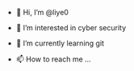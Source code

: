- 👋 Hi, I’m @liye0
- 👀 I’m interested in cyber security
- 🌱 I’m currently learning git 

- 📫 How to reach me ...

<!---
liye0/liye0 is a ✨ special ✨ repository because its `README.md` (this file) appears on your GitHub profile.
You can click the Preview link to take a look at your changes.
--->
